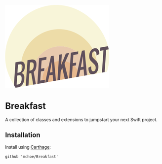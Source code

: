 


![Breakfast Logo](/Breakfast-Logo.png)

Breakfast
=========

A collection of classes and extensions to jumpstart your next Swift project.

Installation
------------

Install using [Carthage](https://github.com/Carthage/Carthage):

	github 'mchoe/Breakfast'
